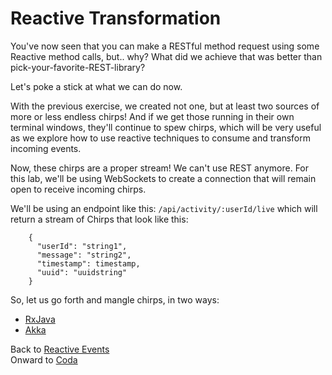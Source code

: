 # Reactive Transformation

You've now seen that you can make a RESTful method request using some Reactive method calls, but.. why? What did we achieve that was better than pick-your-favorite-REST-library?

Let's poke a stick at what we can do now.

With the previous exercise, we created not one, but at least two sources of more or less endless chirps!  And if we get those running in their own terminal windows, they'll continue to spew chirps, which will be very useful as we explore how to use reactive techniques to consume and transform incoming events.

Now, these chirps are a proper stream! We can't use REST anymore. For this lab, we'll be using WebSockets to create a connection that will remain open to receive incoming chirps.

We'll be using an endpoint like this: `/api/activity/:userId/live` which will return a stream of Chirps that look like this:

        {
          "userId": "string1",
          "message": "string2",
          "timestamp": timestamp,
          "uuid": "uuidstring"
        }

So, let us go forth and mangle chirps, in two ways:

* [RxJava](https://github.com/ebullient/rxjava2-chirper-client#reactive-transformation)
* [Akka]()

Back to [Reactive Events](ReactiveEventSource.md)  
Onward to [Coda](README.md#in-summary)

